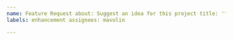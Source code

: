 ```yaml
---
name: Feature Request about: Suggest an idea for this project title: 'feat(AFFECTED PACKAGE HERE): '
labels: enhancement assignees: mavolin

---
```

